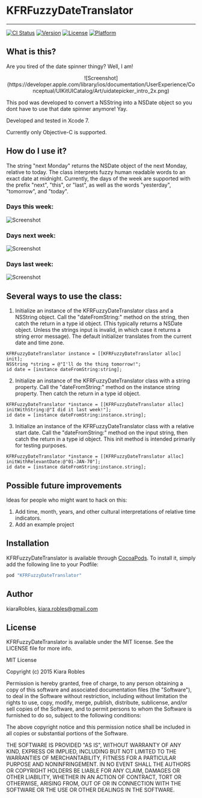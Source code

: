 # KFRFuzzyDateTranslator
---

[![CI Status](http://img.shields.io/travis/kiaraRobles/KFRFuzzyDateTranslator.svg?style=flat)](https://travis-ci.org/kiaraRobles/KFRFuzzyDateTranslator)
[![Version](https://img.shields.io/cocoapods/v/KFRFuzzyDateTranslator.svg?style=flat)](http://cocoapods.org/pods/KFRFuzzyDateTranslator)
[![License](https://img.shields.io/cocoapods/l/KFRFuzzyDateTranslator.svg?style=flat)](http://cocoapods.org/pods/KFRFuzzyDateTranslator)
[![Platform](https://img.shields.io/cocoapods/p/KFRFuzzyDateTranslator.svg?style=flat)](http://cocoapods.org/pods/KFRFuzzyDateTranslator)

## What is this?

Are you tired of the date spinner thingy? Well, I am! 

<center>![Screenshot](https://developer.apple.com/library/ios/documentation/UserExperience/Conceptual/UIKitUICatalog/Art/uidatepicker_intro_2x.png)</center>

This pod was developed to convert a NSString into a NSDate object so you dont have to use that date spinner anymore!
Yay.

Developed and tested in Xcode 7.

Currently only Objective-C is supported.

## How do I use it?
The string "next Monday" returns the NSDate object of the next Monday, relative to today. The class interprets fuzzy human readable words to an exact date at midnight. Currently, the days of the week are supported with the prefix "next", "this", or "last", as well as the words "yesterday", "tomorrow", and "today".

### Days this week:
![Screenshot](http://imgur.com/2bl8bRK.png)

### Days next week:
![Screenshot](http://imgur.com/4S8B91p.png)

### Days last week:
![Screenshot](http://imgur.com/TgSAweE.png)

## Several ways to use the class:
1. Initialize an instance of the KFRFuzzyDateTranslator class and a NSString object. Call the "dateFromString:" method on the string, then catch the return in a type id object. (This typically returns a NSDate object. Unless the strings input is invalid, in which case it returns a string error message). The default initializer translates from the current date and time zone. 


<pre><code>KFRFuzzyDateTranslator instance = [[KFRFuzzyDateTranslator alloc] init];
NSString *string = @"I'll do the thing tomorrow!";
id date = [instance dateFromString:string];</code></pre>


2. Initialize an instance of the KFRFuzzyDateTranslator class with a string property. Call the "dateFromString:" method on the instance string property. Then catch the return in a type id object.


<pre><code>KFRFuzzyDateTranslator *instance = [[KFRFuzzyDateTranslator alloc] initWithString:@"I did it last week!"];
id date = [instance dateFromString:instance.string];</code></pre>

3. Initialize an instance of the KFRFuzzyDateTranslator class with a relative start date. Call the "dateFromString:" method on the input string, then catch the return in a type id object. This init method is intended primarily for testing purposes.


<pre><code>KFRFuzzyDateTranslator *instance = [[KFRFuzzyDateTranslator alloc] initWithRelevantDate:@"01-JAN-70"];
id date = [instance dateFromString:instance.string];</code></pre>


## Possible future improvements

Ideas for people who might want to hack on this:

1. Add time, month, years, and other cultural interpretations of relative time indicators.
2. Add an example project


## Installation

KFRFuzzyDateTranslator is available through [CocoaPods](http://cocoapods.org). To install
it, simply add the following line to your Podfile:

```ruby
pod "KFRFuzzyDateTranslator"
```

## Author

kiaraRobles, kiara.robles@gmail.com

## License

KFRFuzzyDateTranslator is available under the MIT license. See the LICENSE file for more info.

MIT License

Copyright (c) 2015 Kiara Robles

Permission is hereby granted, free of charge, to any person obtaining a copy of
this software and associated documentation files (the "Software"), to deal in
the Software without restriction, including without limitation the rights to use,
copy, modify, merge, publish, distribute, sublicense, and/or sell copies of the
Software, and to permit persons to whom the Software is furnished to do so,
subject to the following conditions:

The above copyright notice and this permission notice shall be included in all
copies or substantial portions of the Software.

THE SOFTWARE IS PROVIDED "AS IS", WITHOUT WARRANTY OF ANY KIND, EXPRESS OR
IMPLIED, INCLUDING BUT NOT LIMITED TO THE WARRANTIES OF MERCHANTABILITY, FITNESS
FOR A PARTICULAR PURPOSE AND NONINFRINGEMENT. IN NO EVENT SHALL THE AUTHORS OR
COPYRIGHT HOLDERS BE LIABLE FOR ANY CLAIM, DAMAGES OR OTHER LIABILITY, WHETHER
IN AN ACTION OF CONTRACT, TORT OR OTHERWISE, ARISING FROM, OUT OF OR IN
CONNECTION WITH THE SOFTWARE OR THE USE OR OTHER DEALINGS IN THE SOFTWARE.
